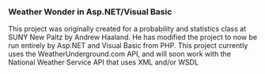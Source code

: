 <h3>Weather Wonder in Asp.NET/Visual Basic</h3>
<p> This project was originally created for a probability and statistics class at SUNY New Paltz by Andrew Haaland.  He has modified the project to now be run entirely by Asp.NET and Visual Basic from PHP.
This project currently uses the WeatherUnderground.com API, and will soon work with the National Weather Service API that uses XML and/or WSDL</p>